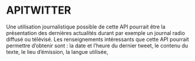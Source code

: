 # APITWITTER
Une utilisation journalistique possible de cette API pourrait être la présentation des dernières actualités durant par exemple un journal radio diffusé ou télévisé. Les renseignements intéressants que cette API pourrait permettre d’obtenir sont : la date et l’heure du dernier tweet, le contenu du texte, le lieu d’émission, la langue utilisée,
